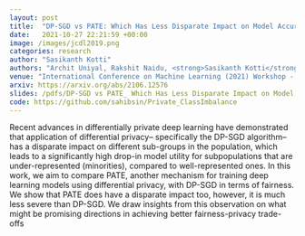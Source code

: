 ```yaml
---
layout: post
title:  "DP-SGD vs PATE: Which Has Less Disparate Impact on Model Accuracy?"
date:   2021-10-27 22:21:59 +00:00
image: /images/jcdl2019.png
categories: research
author: "Sasikanth Kotti"
authors: "Archit Uniyal, Rakshit Naidu, <strong>Sasikanth Kotti</strong>, Sahib Singh, Patrik Joslin Kenfack, Fatemehsadat Mireshghallah, Andrew Trask"
venue: "International Conference on Machine Learning (2021) Workshop - ML4data"
arxiv: https://arxiv.org/abs/2106.12576
slides: /pdfs/DP-SGD vs PATE_ Which Has Less Disparate Impact on Model Accuracy_.pdf
code: https://github.com/sahibsin/Private_ClassImbalance
---
```

Recent advances in differentially private deep learning have demonstrated that application of differential privacy– specifically the DP-SGD algorithm– has a disparate impact on different sub-groups in the population, which leads to a significantly high drop-in model utility for subpopulations that are under-represented (minorities), compared to well-represented ones. In this work, we aim to compare PATE, another mechanism for training deep learning models using differential privacy, with DP-SGD in terms of fairness. We show that PATE does have a disparate impact too, however, it is much less severe than DP-SGD. We draw insights from this observation on what might be promising directions in achieving better fairness-privacy trade-offs

